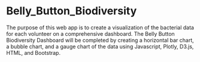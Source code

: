 # Belly_Button_Biodiversity

The purpose of this web app is to create a visualization of the bacterial data for each volunteer on a comprehensive dashboard. The Belly Button Biodiversity Dashboard will be completed by creating a horizontal bar chart, a bubble chart, and a gauge chart of the data using Javascript, Plotly, D3.js, HTML, and Bootstrap.
